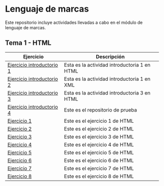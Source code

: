 # Lenguaje de marcas
Este repositorio incluye actividades llevadas a cabo en el módulo de lenguaje de marcas.

## Tema 1 - HTML 

| Ejercicio  | Descripción              |
|------------|--------------------------|
| [Ejercicio introductorio 1](https://JacoboMS7.github.io/LLMM/Actividad%20introductoria%201.html) |Esta es la actividad introductoria 1 en HTML   |
| [Ejercicio introductorio 2](https://JacoboMS7.github.io/LLMM/Activida%20introductoria%202%20xml.xml) |  Esta es la actividad introductoria 1 en XML  |
| [Ejercicio introductorio 3](https://JacoboMS7.github.io/LLMM/act%20introductoria%203.html)    |  Esta es la actividad introductoria 3 en HTML                  |
| [Ejercicio introductorio 4](https://github.com/JacoboMS7/Prueba) | Este es el repositorio de prueba |
| [Ejercicio 1](https://JacoboMS7.github.io/LLMM/ejercicio1.html) |Este es el ejercicio 1 de HTML |
| [Ejercicio 2](https://JacoboMS7.github.io/LLMM/ejercicio2.html) |Este es el ejercicio 2 de HTML |
| [Ejercicio 3](https://JacoboMS7.github.io/LLMM/ejercicio3.html) |Este es el ejercicio 3 de HTML |
| [Ejercicio 4](https://JacoboMS7.github.io/LLMM/ejercicio4.html) |Este es el ejercicio 4 de HTML |
| [Ejercicio 5](https://JacoboMS7.github.io/LLMM/ejercicio5.html) |Este es el ejercicio 5 de HTML |
| [Ejercicio 6](https://JacoboMS7.github.io/LLMM/ejercicio6.html) |Este es el ejercicio 6 de HTML |
| [Ejercicio 7](https://JacoboMS7.github.io/LLMM/ejercicio7.html) |Este es el ejercicio 7 de HTML |
| [Ejercicio 8](https://JacoboMS7.github.io/LLMM/ejercicio7.html) |Este es el ejercicio 8 de HTML |
